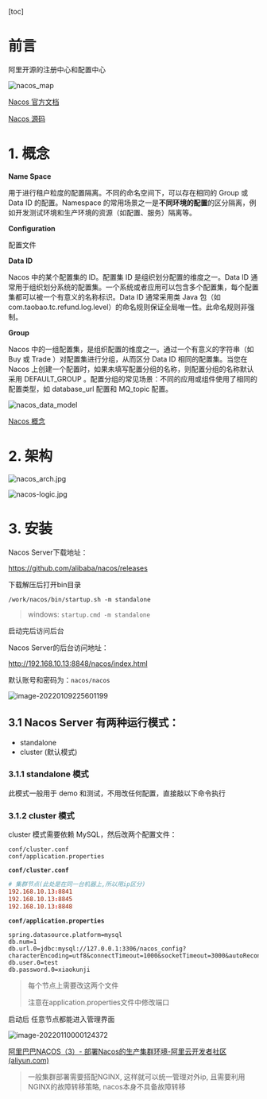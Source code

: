 [toc]



# 前言

阿里开源的注册中心和配置中心

![nacos_map](https://nacos.io/img/nacosMap.jpg)

[Nacos 官方文档](https://nacos.io/zh-cn/docs/what-is-nacos.html)

[Nacos 源码](https://github.com/alibaba/nacos)

# 1. 概念

**Name Space**

用于进行租户粒度的配置隔离。不同的命名空间下，可以存在相同的 Group 或 Data ID 的配置。Namespace 的常用场景之一是**不同环境的配置**的区分隔离，例如开发测试环境和生产环境的资源（如配置、服务）隔离等。

**Configuration**

配置文件

**Data ID**

Nacos 中的某个配置集的 ID。配置集 ID 是组织划分配置的维度之一。Data ID 通常用于组织划分系统的配置集。一个系统或者应用可以包含多个配置集，每个配置集都可以被一个有意义的名称标识。Data ID 通常采用类 Java 包（如 com.taobao.tc.refund.log.level）的命名规则保证全局唯一性。此命名规则非强制。

**Group**

Nacos 中的一组配置集，是组织配置的维度之一。通过一个有意义的字符串（如 Buy 或 Trade ）对配置集进行分组，从而区分 Data ID 相同的配置集。当您在 Nacos 上创建一个配置时，如果未填写配置分组的名称，则配置分组的名称默认采用 DEFAULT_GROUP 。配置分组的常见场景：不同的应用或组件使用了相同的配置类型，如 database_url 配置和 MQ_topic 配置。



![nacos_data_model](https://cdn.nlark.com/yuque/0/2019/jpeg/338441/1561217857314-95ab332c-acfb-40b2-957a-aae26c2b5d71.jpeg)



[Nacos 概念](https://nacos.io/zh-cn/docs/concepts.html)



# 2. 架构

![nacos_arch.jpg](https://cdn.nlark.com/yuque/0/2019/jpeg/338441/1561217892717-1418fb9b-7faa-4324-87b9-f1740329f564.jpeg)



![nacos-logic.jpg](https://cdn.nlark.com/yuque/0/2019/png/338441/1561217775318-6e408805-18bb-4242-b4e9-83c5b929b469.png)



# 3. 安装



Nacos Server下载地址：

https://github.com/alibaba/nacos/releases

下载解压后打开bin目录

`/work/nacos/bin/startup.sh -m standalone`

> windows: `startup.cmd -m standalone`

启动完后访问后台

Nacos Server的后台访问地址：

http://192.168.10.13:8848/nacos/index.html

默认账号和密码为：`nacos/nacos`

![image-20220109225601199](https://gitee.com/xiaokunji/my-images/raw/master/myMD/nacos启动日志.png)



## 3.1 Nacos Server 有两种运行模式：

- standalone
- cluster (默认模式)

### 3.1.1 standalone 模式

此模式一般用于 demo 和测试，不用改任何配置，直接敲以下命令执行

### 3.1.2 cluster 模式

cluster 模式需要依赖 MySQL，然后改两个配置文件：

```
conf/cluster.conf
conf/application.properties
```

**`conf/cluster.conf`**

```conf
# 集群节点(此处是在同一台机器上,所以用ip区分)
192.168.10.13:8841
192.168.10.13:8845
192.168.10.13:8848
```

**`conf/application.properties`**

```properties
spring.datasource.platform=mysql
db.num=1
db.url.0=jdbc:mysql://127.0.0.1:3306/nacos_config?characterEncoding=utf8&connectTimeout=1000&socketTimeout=3000&autoReconnect=true&useUnicode=true&useSSL=false&serverTimezone=UTC&AllowPublicKeyRetrieval=True
db.user.0=test
db.password.0=xiaokunji
```

> 每个节点上需要改这两个文件
>
> 注意在application.properties文件中修改端口



启动后 任意节点都能进入管理界面

![image-20220110000124372](https://gitee.com/xiaokunji/my-images/raw/master/myMD/nacos控制台-集群管理.png)

[阿里巴巴NACOS（3）- 部署Nacos的生产集群环境-阿里云开发者社区 (aliyun.com)](https://developer.aliyun.com/article/738219)



> 一般集群部署需要搭配NGINX, 这样就可以统一管理对外ip, 且需要利用NGINX的故障转移策略, nacos本身不具备故障转移
